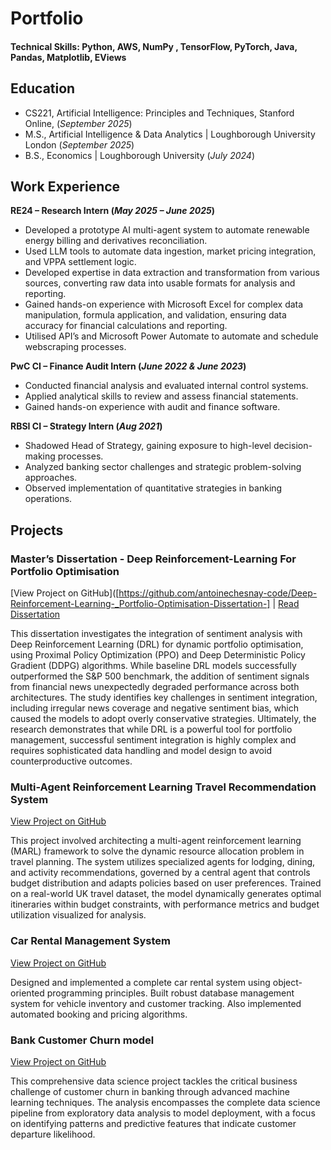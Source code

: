 # Portfolio


#### Technical Skills: Python, AWS, NumPy , TensorFlow, PyTorch, Java, Pandas, Matplotlib, EViews

## Education
- CS221, Artificial Intelligence: Principles and Techniques, Stanford Online, (_September 2025_)	
- M.S., Artificial Intelligence & Data Analytics	| Loughborough University London (_September 2025_)	 			        		
- B.S., Economics | Loughborough University (_July 2024_)

## Work Experience
**RE24 – Research Intern (_May 2025 – June 2025_)**
- Developed a prototype AI multi-agent system to automate renewable energy billing and derivatives
reconciliation.
- Used LLM tools to automate data ingestion, market pricing integration, and VPPA settlement logic.
- Developed expertise in data extraction and transformation from various sources, converting raw data
into usable formats for analysis and reporting.
- Gained hands-on experience with Microsoft Excel for complex data manipulation, formula application,
and validation, ensuring data accuracy for financial calculations and reporting.
- Utilised API’s and Microsoft Power Automate to automate and schedule webscraping processes.

**PwC CI – Finance Audit Intern (_June 2022 & June 2023_)**
- Conducted financial analysis and evaluated internal control systems.
- Applied analytical skills to review and assess financial statements.
- Gained hands-on experience with audit and finance software.

**RBSI CI – Strategy Intern (_Aug 2021_)**
- Shadowed Head of Strategy, gaining exposure to high-level decision-making processes.
- Analyzed banking sector challenges and strategic problem-solving approaches.
- Observed implementation of quantitative strategies in banking operations.

## Projects

### Master’s Dissertation - Deep Reinforcement-Learning For Portfolio Optimisation

[View Project on GitHub]([https://github.com/antoinechesnay-code/Deep-Reinforcement-Learning-_Portfolio-Optimisation-Dissertation-] | [Read Dissertation](Uploads/Dissertation.pdf)

This dissertation investigates the integration of sentiment analysis with Deep Reinforcement Learning (DRL) for dynamic portfolio optimisation, using Proximal Policy Optimization (PPO) and Deep Deterministic Policy Gradient (DDPG) algorithms. While baseline DRL models successfully outperformed the S&P 500 benchmark, the addition of sentiment signals from financial news unexpectedly degraded performance across both architectures. The study identifies key challenges in sentiment integration, including irregular news coverage and negative sentiment bias, which caused the models to adopt overly conservative strategies. Ultimately, the research demonstrates that while DRL is a powerful tool for portfolio management, successful sentiment integration is highly complex and requires sophisticated data handling and model design to avoid counterproductive outcomes.

### Multi-Agent Reinforcement Learning Travel Recommendation System

[View Project on GitHub](https://github.com/antoinechesnay-code/MARL_travel-system)

This project involved architecting a multi-agent reinforcement learning (MARL) framework to solve the dynamic resource allocation problem in travel planning. The system utilizes specialized agents for lodging, dining, and activity recommendations, governed by a central agent that controls budget distribution and adapts policies based on user preferences. Trained on a real-world UK travel dataset, the model dynamically generates optimal itineraries within budget constraints, with performance metrics and budget utilization visualized for analysis.

### Car Rental Management System

[View Project on GitHub](https://github.com/antoinechesnay-code/Car_Rental_System )

Designed and implemented a complete car rental system using object-oriented programming principles. Built robust database management system for vehicle inventory and customer tracking. Also implemented automated booking and pricing algorithms.

### Bank Customer Churn model

[View Project on GitHub](https://github.com/antoinechesnay-code/Bank-Customer-Churn )

This comprehensive data science project tackles the critical business challenge of customer churn in banking through advanced machine learning techniques. The analysis encompasses the complete data science pipeline from exploratory data analysis to model deployment, with a focus on identifying patterns and predictive features that indicate customer departure likelihood.

